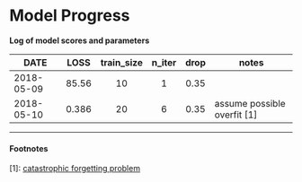 # Model Progress
**Log of model scores and parameters**

| DATE       | LOSS  | train_size | n_iter | drop  | notes
| ---        | :---: | :---:      | :---:  | :---: | --- |
| 2018-05-09 | 85.56 | 10         | 1      | 0.35  |     |
| 2018-05-10 | 0.386 | 20         | 6      | 0.35  | assume possible overfit [1]

___
#### Footnotes
[1]: [catastrophic forgetting problem](https://spacy.io/usage/training#section-ner)
